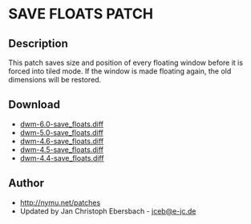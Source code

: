 # SAVE FLOATS PATCH #

## Description ##

This patch saves size and position of every floating window before it is forced
into tiled mode. If the window is made floating again, the old dimensions will
be restored.

## Download ##
 * [dwm-6.0-save_floats.diff][5]
 * [dwm-5.0-save_floats.diff][4]
 * [dwm-4.6-save_floats.diff][3]
 * [dwm-4.5-save_floats.diff][2]
 * [dwm-4.4-save_floats.diff][1]

## Author ##
 * http://nymu.net/patches
 * Updated by Jan Christoph Ebersbach - <jceb@e-jc.de>

[1]: http://www.e-jc.de/dwm/dwm-4.4-save_floats.diff
[2]: http://www.e-jc.de/dwm/4.5/dwm-4.5-tip_ac233c362502-save_floats.diff
[3]: http://www.e-jc.de/dwm/4.6/current/dwm-4.6-save_floats.diff
[4]: http://www.e-jc.de/dwm/5.0/fb1833284e4b/dwm-5.0-save_floats.diff
[5]: dwm-6.0-save_floats.diff
